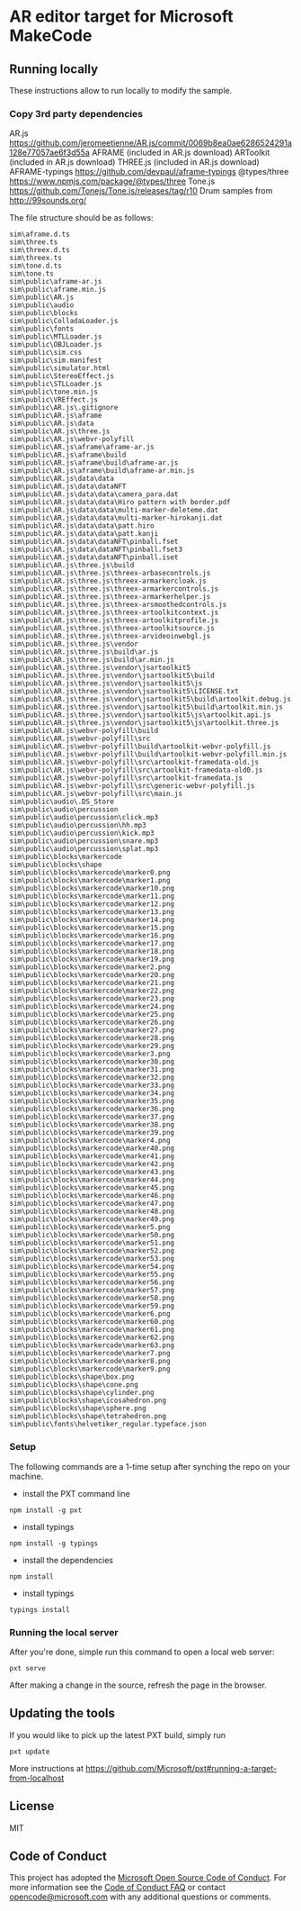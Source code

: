 # AR editor target for Microsoft MakeCode

## Running locally

These instructions allow to run locally to modify the sample.

### Copy 3rd party dependencies


AR.js https://github.com/jeromeetienne/AR.js/commit/0069b8ea0ae6286524291a128e77057ae6f3d55a
AFRAME (included in AR.js download)
ARToolkit (included in AR.js download)
THREE.js (included in AR.js download)
AFRAME-typings https://github.com/devpaul/aframe-typings
@types/three https://www.npmjs.com/package/@types/three
Tone.js https://github.com/Tonejs/Tone.js/releases/tag/r10
Drum samples from http://99sounds.org/


The file structure should be as follows:

```
sim\aframe.d.ts
sim\three.ts
sim\threex.d.ts
sim\threex.ts
sim\tone.d.ts
sim\tone.ts
sim\public\aframe-ar.js
sim\public\aframe.min.js
sim\public\AR.js
sim\public\audio
sim\public\blocks
sim\public\ColladaLoader.js
sim\public\fonts
sim\public\MTLLoader.js
sim\public\OBJLoader.js
sim\public\sim.css
sim\public\sim.manifest
sim\public\simulator.html
sim\public\StereoEffect.js
sim\public\STLLoader.js
sim\public\tone.min.js
sim\public\VREffect.js
sim\public\AR.js\.gitignore
sim\public\AR.js\aframe
sim\public\AR.js\data
sim\public\AR.js\three.js
sim\public\AR.js\webvr-polyfill
sim\public\AR.js\aframe\aframe-ar.js
sim\public\AR.js\aframe\build
sim\public\AR.js\aframe\build\aframe-ar.js
sim\public\AR.js\aframe\build\aframe-ar.min.js
sim\public\AR.js\data\data
sim\public\AR.js\data\dataNFT
sim\public\AR.js\data\data\camera_para.dat
sim\public\AR.js\data\data\Hiro pattern with border.pdf
sim\public\AR.js\data\data\multi-marker-deleteme.dat
sim\public\AR.js\data\data\multi-marker-hirokanji.dat
sim\public\AR.js\data\data\patt.hiro
sim\public\AR.js\data\data\patt.kanji
sim\public\AR.js\data\dataNFT\pinball.fset
sim\public\AR.js\data\dataNFT\pinball.fset3
sim\public\AR.js\data\dataNFT\pinball.iset
sim\public\AR.js\three.js\build
sim\public\AR.js\three.js\threex-arbasecontrols.js
sim\public\AR.js\three.js\threex-armarkercloak.js
sim\public\AR.js\three.js\threex-armarkercontrols.js
sim\public\AR.js\three.js\threex-armarkerhelper.js
sim\public\AR.js\three.js\threex-arsmoothedcontrols.js
sim\public\AR.js\three.js\threex-artoolkitcontext.js
sim\public\AR.js\three.js\threex-artoolkitprofile.js
sim\public\AR.js\three.js\threex-artoolkitsource.js
sim\public\AR.js\three.js\threex-arvideoinwebgl.js
sim\public\AR.js\three.js\vendor
sim\public\AR.js\three.js\build\ar.js
sim\public\AR.js\three.js\build\ar.min.js
sim\public\AR.js\three.js\vendor\jsartoolkit5
sim\public\AR.js\three.js\vendor\jsartoolkit5\build
sim\public\AR.js\three.js\vendor\jsartoolkit5\js
sim\public\AR.js\three.js\vendor\jsartoolkit5\LICENSE.txt
sim\public\AR.js\three.js\vendor\jsartoolkit5\build\artoolkit.debug.js
sim\public\AR.js\three.js\vendor\jsartoolkit5\build\artoolkit.min.js
sim\public\AR.js\three.js\vendor\jsartoolkit5\js\artoolkit.api.js
sim\public\AR.js\three.js\vendor\jsartoolkit5\js\artoolkit.three.js
sim\public\AR.js\webvr-polyfill\build
sim\public\AR.js\webvr-polyfill\src
sim\public\AR.js\webvr-polyfill\build\artoolkit-webvr-polyfill.js
sim\public\AR.js\webvr-polyfill\build\artoolkit-webvr-polyfill.min.js
sim\public\AR.js\webvr-polyfill\src\artoolkit-framedata-old.js
sim\public\AR.js\webvr-polyfill\src\artoolkit-framedata-old0.js
sim\public\AR.js\webvr-polyfill\src\artoolkit-framedata.js
sim\public\AR.js\webvr-polyfill\src\generic-webvr-polyfill.js
sim\public\AR.js\webvr-polyfill\src\main.js
sim\public\audio\.DS_Store
sim\public\audio\percussion
sim\public\audio\percussion\click.mp3
sim\public\audio\percussion\hh.mp3
sim\public\audio\percussion\kick.mp3
sim\public\audio\percussion\snare.mp3
sim\public\audio\percussion\splat.mp3
sim\public\blocks\markercode
sim\public\blocks\shape
sim\public\blocks\markercode\marker0.png
sim\public\blocks\markercode\marker1.png
sim\public\blocks\markercode\marker10.png
sim\public\blocks\markercode\marker11.png
sim\public\blocks\markercode\marker12.png
sim\public\blocks\markercode\marker13.png
sim\public\blocks\markercode\marker14.png
sim\public\blocks\markercode\marker15.png
sim\public\blocks\markercode\marker16.png
sim\public\blocks\markercode\marker17.png
sim\public\blocks\markercode\marker18.png
sim\public\blocks\markercode\marker19.png
sim\public\blocks\markercode\marker2.png
sim\public\blocks\markercode\marker20.png
sim\public\blocks\markercode\marker21.png
sim\public\blocks\markercode\marker22.png
sim\public\blocks\markercode\marker23.png
sim\public\blocks\markercode\marker24.png
sim\public\blocks\markercode\marker25.png
sim\public\blocks\markercode\marker26.png
sim\public\blocks\markercode\marker27.png
sim\public\blocks\markercode\marker28.png
sim\public\blocks\markercode\marker29.png
sim\public\blocks\markercode\marker3.png
sim\public\blocks\markercode\marker30.png
sim\public\blocks\markercode\marker31.png
sim\public\blocks\markercode\marker32.png
sim\public\blocks\markercode\marker33.png
sim\public\blocks\markercode\marker34.png
sim\public\blocks\markercode\marker35.png
sim\public\blocks\markercode\marker36.png
sim\public\blocks\markercode\marker37.png
sim\public\blocks\markercode\marker38.png
sim\public\blocks\markercode\marker39.png
sim\public\blocks\markercode\marker4.png
sim\public\blocks\markercode\marker40.png
sim\public\blocks\markercode\marker41.png
sim\public\blocks\markercode\marker42.png
sim\public\blocks\markercode\marker43.png
sim\public\blocks\markercode\marker44.png
sim\public\blocks\markercode\marker45.png
sim\public\blocks\markercode\marker46.png
sim\public\blocks\markercode\marker47.png
sim\public\blocks\markercode\marker48.png
sim\public\blocks\markercode\marker49.png
sim\public\blocks\markercode\marker5.png
sim\public\blocks\markercode\marker50.png
sim\public\blocks\markercode\marker51.png
sim\public\blocks\markercode\marker52.png
sim\public\blocks\markercode\marker53.png
sim\public\blocks\markercode\marker54.png
sim\public\blocks\markercode\marker55.png
sim\public\blocks\markercode\marker56.png
sim\public\blocks\markercode\marker57.png
sim\public\blocks\markercode\marker58.png
sim\public\blocks\markercode\marker59.png
sim\public\blocks\markercode\marker6.png
sim\public\blocks\markercode\marker60.png
sim\public\blocks\markercode\marker61.png
sim\public\blocks\markercode\marker62.png
sim\public\blocks\markercode\marker63.png
sim\public\blocks\markercode\marker7.png
sim\public\blocks\markercode\marker8.png
sim\public\blocks\markercode\marker9.png
sim\public\blocks\shape\box.png
sim\public\blocks\shape\cone.png
sim\public\blocks\shape\cylinder.png
sim\public\blocks\shape\icosahedron.png
sim\public\blocks\shape\sphere.png
sim\public\blocks\shape\tetrahedron.png
sim\public\fonts\helvetiker_regular.typeface.json
```

### Setup

The following commands are a 1-time setup after synching the repo on your machine.

* install the PXT command line
```
npm install -g pxt
```
* install typings
```
npm install -g typings
```
* install the dependencies
```
npm install
```
* install typings
```
typings install
```

### Running the local server

After you're done, simple run this command to open a local web server:
```
pxt serve
```

After making a change in the source, refresh the page in the browser.

## Updating the tools

If you would like to pick up the latest PXT build, simply run
```
pxt update
```

More instructions at https://github.com/Microsoft/pxt#running-a-target-from-localhost 


## License

MIT

## Code of Conduct

This project has adopted the [Microsoft Open Source Code of Conduct](https://opensource.microsoft.com/codeofconduct/). For more information see the [Code of Conduct FAQ](https://opensource.microsoft.com/codeofconduct/faq/) or contact [opencode@microsoft.com](mailto:opencode@microsoft.com) with any additional questions or comments.
